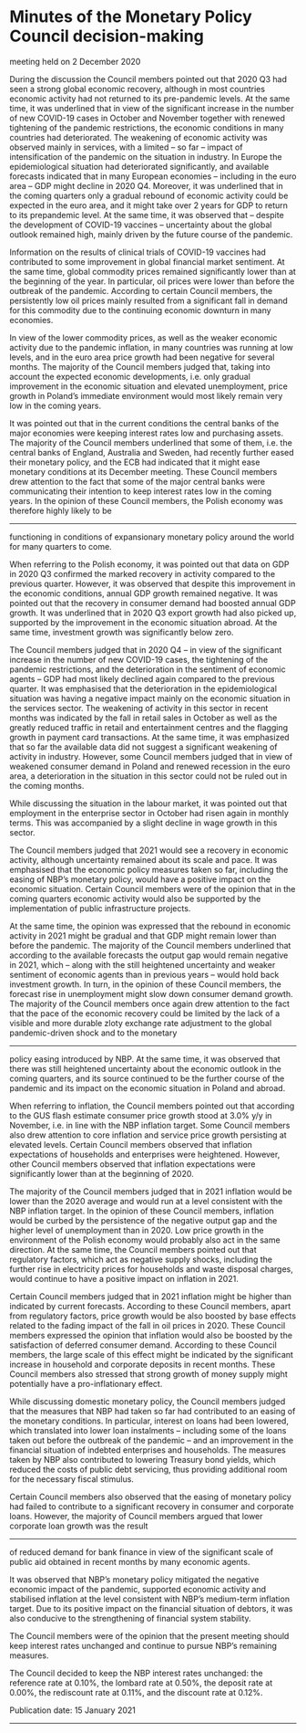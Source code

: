 # Minutes of the Monetary Policy Council decision-making 

 meeting held on 2 December 2020

During the discussion the Council members pointed out that 2020 Q3 had seen a
strong global economic recovery, although in most countries economic activity had not
returned to its pre-pandemic levels. At the same time, it was underlined that in view of
the significant increase in the number of new COVID-19 cases in October and November
together with renewed tightening of the pandemic restrictions, the economic conditions
in many countries had deteriorated. The weakening of economic activity was observed
mainly in services, with a limited – so far – impact of intensification of the pandemic on
the situation in industry. In Europe the epidemiological situation had deteriorated
significantly, and available forecasts indicated that in many European economies –
including in the euro area – GDP might decline in 2020 Q4. Moreover, it was underlined
that in the coming quarters only a gradual rebound of economic activity could be
expected in the euro area, and it might take over 2 years for GDP to return to its prepandemic level. At the same time, it was observed that – despite the development of
COVID-19 vaccines – uncertainty about the global outlook remained high, mainly driven
by the future course of the pandemic.

Information on the results of clinical trials of COVID-19 vaccines had contributed to
some improvement in global financial market sentiment. At the same time, global
commodity prices remained significantly lower than at the beginning of the year. In
particular, oil prices were lower than before the outbreak of the pandemic. According to
certain Council members, the persistently low oil prices mainly resulted from a
significant fall in demand for this commodity due to the continuing economic downturn
in many economies.

In view of the lower commodity prices, as well as the weaker economic activity due
to the pandemic inflation, in many countries was running at low levels, and in the euro
area price growth had been negative for several months. The majority of the Council
members judged that, taking into account the expected economic developments, i.e. only
gradual improvement in the economic situation and elevated unemployment, price
growth in Poland’s immediate environment would most likely remain very low in the
coming years.

It was pointed out that in the current conditions the central banks of the major
economies were keeping interest rates low and purchasing assets. The majority of the
Council members underlined that some of them, i.e. the central banks of England,
Australia and Sweden, had recently further eased their monetary policy, and the ECB
had indicated that it might ease monetary conditions at its December meeting. These
Council members drew attention to the fact that some of the major central banks were
communicating their intention to keep interest rates low in the coming years. In the
opinion of these Council members, the Polish economy was therefore highly likely to be


-----

functioning in conditions of expansionary monetary policy around the world for many
quarters to come.

When referring to the Polish economy, it was pointed out that data on GDP in 2020
Q3 confirmed the marked recovery in activity compared to the previous quarter.
However, it was observed that despite this improvement in the economic conditions,
annual GDP growth remained negative. It was pointed out that the recovery in
consumer demand had boosted annual GDP growth. It was underlined that in 2020 Q3
export growth had also picked up, supported by the improvement in the economic
situation abroad. At the same time, investment growth was significantly below zero.

The Council members judged that in 2020 Q4 – in view of the significant increase in
the number of new COVID-19 cases, the tightening of the pandemic restrictions, and the
deterioration in the sentiment of economic agents – GDP had most likely declined again
compared to the previous quarter. It was emphasised that the deterioration in the
epidemiological situation was having a negative impact mainly on the economic
situation in the services sector. The weakening of activity in this sector in recent months
was indicated by the fall in retail sales in October as well as the greatly reduced traffic in
retail and entertainment centres and the flagging growth in payment card transactions.
At the same time, it was emphasized that so far the available data did not suggest a
significant weakening of activity in industry. However, some Council members judged
that in view of weakened consumer demand in Poland and renewed recession in the
euro area, a deterioration in the situation in this sector could not be ruled out in the
coming months.

While discussing the situation in the labour market, it was pointed out that
employment in the enterprise sector in October had risen again in monthly terms. This
was accompanied by a slight decline in wage growth in this sector.

The Council members judged that 2021 would see a recovery in economic activity,
although uncertainty remained about its scale and pace. It was emphasised that the
economic policy measures taken so far, including the easing of NBP’s monetary policy,
would have a positive impact on the economic situation. Certain Council members were
of the opinion that in the coming quarters economic activity would also be supported by
the implementation of public infrastructure projects.

At the same time, the opinion was expressed that the rebound in economic activity
in 2021 might be gradual and that GDP might remain lower than before the pandemic.
The majority of the Council members underlined that according to the available forecasts
the output gap would remain negative in 2021, which – along with the still heightened
uncertainty and weaker sentiment of economic agents than in previous years – would
hold back investment growth. In turn, in the opinion of these Council members, the
forecast rise in unemployment might slow down consumer demand growth. The
majority of the Council members once again drew attention to the fact that the pace of
the economic recovery could be limited by the lack of a visible and more durable zloty
exchange rate adjustment to the global pandemic-driven shock and to the monetary


-----

policy easing introduced by NBP. At the same time, it was observed that there was still
heightened uncertainty about the economic outlook in the coming quarters, and its
source continued to be the further course of the pandemic and its impact on the
economic situation in Poland and abroad.

When referring to inflation, the Council members pointed out that according to the
GUS flash estimate consumer price growth stood at 3.0% y/y in November, i.e. in line
with the NBP inflation target. Some Council members also drew attention to core
inflation and service price growth persisting at elevated levels. Certain Council members
observed that inflation expectations of households and enterprises were heightened.
However, other Council members observed that inflation expectations were significantly
lower than at the beginning of 2020.

The majority of the Council members judged that in 2021 inflation would be lower
than the 2020 average and would run at a level consistent with the NBP inflation target.
In the opinion of these Council members, inflation would be curbed by the persistence of
the negative output gap and the higher level of unemployment than in 2020. Low price
growth in the environment of the Polish economy would probably also act in the same
direction. At the same time, the Council members pointed out that regulatory factors,
which act as negative supply shocks, including the further rise in electricity prices for
households and waste disposal charges, would continue to have a positive impact on
inflation in 2021.

Certain Council members judged that in 2021 inflation might be higher than
indicated by current forecasts. According to these Council members, apart from
regulatory factors, price growth would be also boosted by base effects related to the
fading impact of the fall in oil prices in 2020. These Council members expressed the
opinion that inflation would also be boosted by the satisfaction of deferred consumer
demand. According to these Council members, the large scale of this effect might be
indicated by the significant increase in household and corporate deposits in recent
months. These Council members also stressed that strong growth of money supply
might potentially have a pro-inflationary effect.

While discussing domestic monetary policy, the Council members judged that the
measures that NBP had taken so far had contributed to an easing of the monetary
conditions. In particular, interest on loans had been lowered, which translated into lower
loan instalments – including some of the loans taken out before the outbreak of the
pandemic – and an improvement in the financial situation of indebted enterprises and
households. The measures taken by NBP also contributed to lowering Treasury bond
yields, which reduced the costs of public debt servicing, thus providing additional room
for the necessary fiscal stimulus.

Certain Council members also observed that the easing of monetary policy had
failed to contribute to a significant recovery in consumer and corporate loans. However,
the majority of Council members argued that lower corporate loan growth was the result


-----

of reduced demand for bank finance in view of the significant scale of public aid
obtained in recent months by many economic agents.

It was observed that NBP’s monetary policy mitigated the negative economic impact
of the pandemic, supported economic activity and stabilised inflation at the level
consistent with NBP’s medium-term inflation target. Due to its positive impact on the
financial situation of debtors, it was also conducive to the strengthening of financial
system stability.

The Council members were of the opinion that the present meeting should keep
interest rates unchanged and continue to pursue NBP’s remaining measures.

The Council decided to keep the NBP interest rates unchanged: the reference rate at
0.10%, the lombard rate at 0.50%, the deposit rate at 0.00%, the rediscount rate at 0.11%,
and the discount rate at 0.12%.

Publication date: 15 January 2021


-----

